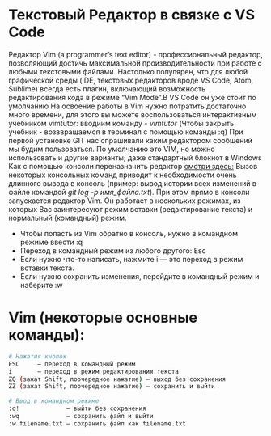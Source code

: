 # Текстовый Редактор в связке с VS Code

Редактор Vim (a programmer’s text editor) - профессиональный редактор, позволяющий достичь максимальной производительности при работе с любыми текстовыми файлами. Настолько популярен, что для любой графической среды (IDE, текстовых редакторов вроде VS Code, Atom, Sublime) всегда есть плагин, включающий возможность редактирования кода в режиме “Vim Mode”.В VS Code он уже стоит по умолчанию
На освоение работы в Vim нужно потратить достаточно много времени, для этого вы можете воспользоваться интерактивным учебником vimtutor: вводиим команду - *vimtutor* (Чтобы закрыть учебник - возввращаемся в  терминал с помощью команды :q)
При первой установке GIT нас спрашивали каким редактором сообщений мы будим пользоваться. 
По умолчанию это VIM, но можно использовать и другие варианты; даже стандартный блокнот в Windows
Как с помощью консоли переназначить редактор [смотри здесь:](SoftwareAdjustmentRecommendations.md)
Вызов некоторых консольных команд приводит к необходимости очень длинного вывода в консоль (пример: вывод истории всех изменений в файле командой *git log -p имя_файла.txt*). При этом прямо в консоли запускается редактор Vim. Он работает в нескольких режимах, из которых Вас заинтересуют режим вставки (редактирование текста) и нормальный (командный) режим. 
* Чтобы попасть из Vim обратно в консоль, нужно в командном режиме ввести :q
* Переход в командный режим из любого другого: Esc
* Если нужно что-то написать, нажмите i — это переход в режим вставки текста. 
* Если нужно сохранить изменения, перейдите в командный режим и наберите :w

# Vim (некоторые основные команды):

```bash
# Нажатия кнопок
ESC     — переход в командный режим
i       — переход в режим редактирования текста
ZQ (зажат Shift, поочередное нажатие) — выход без сохранения
ZZ (зажат Shift, поочередное нажатие) — сохранить и выйти

# Ввод в командном режиме
:q!             — выйти без сохранения
:wq             — сохранить файл и выйти
:w filename.txt — сохранить файл как filename.txt
